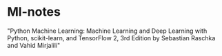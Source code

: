 # Ml-notes
"Python Machine Learning: Machine Learning and Deep Learning with Python, scikit-learn, and TensorFlow 2, 3rd Edition by Sebastian Raschka and Vahid Mirjalili"
